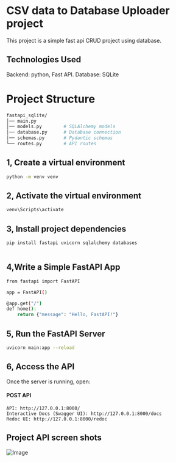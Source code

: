# CSV data to Database Uploader project

This project is a simple fast api CRUD project using database.

## Technologies Used
Backend: python, Fast API.
Database: SQLite


#  Project Structure



```bash
fastapi_sqlite/
│── main.py
│── models.py        # SQLAlchemy models
│── database.py      # Database connection
│── schemas.py       # Pydantic schemas
└── routes.py        # API routes


```

##  1,  Create a virtual environment



```bash
python -m venv venv


```



##  2, Activate the virtual environment



```bash
venv\Scripts\activate


```

##  3, Install project dependencies



```bash
pip install fastapi uvicorn sqlalchemy databases



```
##  4,Write a Simple FastAPI App



```bash
from fastapi import FastAPI

app = FastAPI()

@app.get("/")
def home():
    return {"message": "Hello, FastAPI!"}


```
##  5,  Run the FastAPI Server



```bash
uvicorn main:app --reload


```


##  6, Access the API
Once the server is running, open:

#### POST API

```http
API: http://127.0.0.1:8000/
Interactive Docs (Swagger UI): http://127.0.0.1:8000/docs
Redoc UI: http://127.0.0.1:8000/redoc
```

## Project API screen shots
![Image](https://github.com/user-attachments/assets/d359cc94-614e-4a99-a26e-ae93d9078424)




